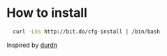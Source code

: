 # How to install
```bash
  curl -Lks http://bit.do/cfg-install | /bin/bash
```

Inspired by [durdn](https://developer.atlassian.com/blog/2016/02/best-way-to-store-dotfiles-git-bare-repo/)